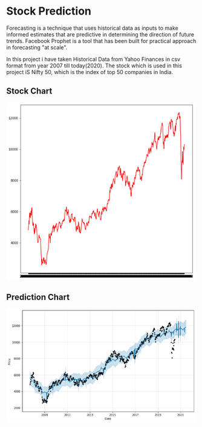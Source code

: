# Stock Prediction

Forecasting is a technique that uses historical data as inputs to make informed estimates that are predictive in determining the direction of future trends. Facebook Prophet is a tool that has been built for practical approach in forecasting "at scale".

In this project i have taken Historical Data from Yahoo Finances in csv format from year 2007 till today(2020). The stock which is used in this project iS Nifty 50, which is the index of top 50 companies in India.

## Stock Chart

<img src = '/img/1.png' width = 500>

## Prediction Chart

<img src = '/img/2.png' width = 500>
